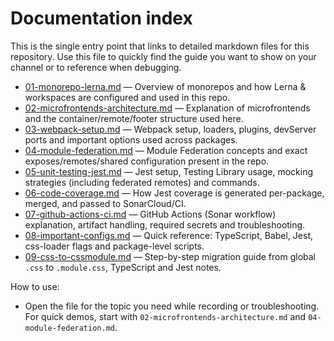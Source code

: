 # Documentation index

This is the single entry point that links to detailed markdown files for this repository. Use this file to quickly find the guide you want to show on your channel or to reference when debugging.

- [01-monorepo-lerna.md](01-monorepo-lerna.md) — Overview of monorepos and how Lerna & workspaces are configured and used in this repo.
- [02-microfrontends-architecture.md](02-microfrontends-architecture.md) — Explanation of microfrontends and the container/remote/footer structure used here.
- [03-webpack-setup.md](03-webpack-setup.md) — Webpack setup, loaders, plugins, devServer ports and important options used across packages.
- [04-module-federation.md](04-module-federation.md) — Module Federation concepts and exact exposes/remotes/shared configuration present in the repo.
- [05-unit-testing-jest.md](05-unit-testing-jest.md) — Jest setup, Testing Library usage, mocking strategies (including federated remotes) and commands.
- [06-code-coverage.md](06-code-coverage.md) — How Jest coverage is generated per-package, merged, and passed to SonarCloud/CI.
- [07-github-actions-ci.md](07-github-actions-ci.md) — GitHub Actions (Sonar workflow) explanation, artifact handling, required secrets and troubleshooting.
- [08-important-configs.md](08-important-configs.md) — Quick reference: TypeScript, Babel, Jest, css-loader flags and package-level scripts.
- [09-css-to-cssmodule.md](09-css-to-cssmodule.md) — Step-by-step migration guide from global `.css` to `.module.css`, TypeScript and Jest notes.

How to use:

- Open the file for the topic you need while recording or troubleshooting. For quick demos, start with `02-microfrontends-architecture.md` and `04-module-federation.md`.
